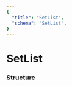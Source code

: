 ```yaml
---
{
  "title": "SetList",
  "schema": "SetList",
}
---
```


# SetList

### Structure

<GenerateTable/>